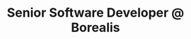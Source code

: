 ---
i: kristijan_kralj

name: Kristijan Kralj
title: Senior Software Developer @ Borealis
about: I help C# developers write high-quality code by using best development practices
location: Croatia
specialities:
    - DevOps
tech-stack: C#, .NET, Java, C++, SQL, HTML, JavaScript

linkedin: https://www.linkedin.com/in/kristijankralj/
twitter: 
github: 
xing: 
website: 
youtube: 
podcast: 
medium: 
substack: 
blog: 
---